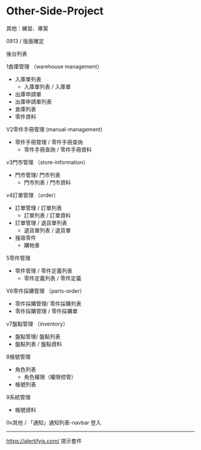 # Other-Side-Project

其他：練習、專案

0913 / 版面確定

後台列表

1倉庫管理
（warehouse management）

* 入庫單列表
  * 入庫單列表 / 入庫單
* 出庫申請單
* 出庫申請單列表
* 倉庫列表
* 零件資料

V2零件手冊管理
(manual-management)

* 零件手冊管理 / 零件手冊查詢
  * 零件手冊查詢 / 零件手冊資料

v3門市管理
（store-information）

* 門市管理/ 門市列表
  * 門市列表 / 門市資料

v4訂單管理
（order）

* 訂單管理 / 訂單列表
  * 訂單列表 / 訂單資料
* 訂單管理 / 退貨單列表
  * 退貨單列表 / 退貨單
* 搜尋零件
  * 購物車

5零件管理

* 零件管理 / 零件定義列表
  * 零件定義列表 / 零件定義

V6零件採購管理
（parts-order）

* 零件採購管理/ 零件採購列表
* 零件採購管理 / 零件採購單

v7盤點管理
（inventory）

* 盤點管理/ 盤點列表
* 盤點列表 / 盤點資料

8帳號管理

* 角色列表
  * 角色權限（權限控管）
* 帳號列表

9系統管理

* 帳號資料

0v其他 /
「通知」通知列表-navbar
登入

***

<https://alertifyjs.com/>
提示套件
